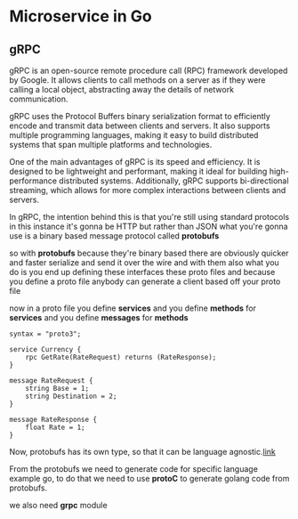 # Microservice in Go
## gRPC

gRPC is an open-source remote procedure call (RPC) framework developed by Google. It allows clients to call methods on a server as if they were calling a local object, abstracting away the details of network communication.

gRPC uses the Protocol Buffers binary serialization format to efficiently encode and transmit data between clients and servers. It also supports multiple programming languages, making it easy to build distributed systems that span multiple platforms and technologies.

One of the main advantages of gRPC is its speed and efficiency. It is designed to be lightweight and performant, making it ideal for building high-performance distributed systems. Additionally, gRPC supports bi-directional streaming, which allows for more complex interactions between clients and servers.

In gRPC, the intention behind this is that you're still using standard protocols in this instance it's gonna be HTTP but rather than JSON what you're gonna use is a binary based message protocol called **protobufs**

so with **protobufs** because they're binary based there are obviously quicker and faster serialize and send it over the wire and with them also what you do is you end up defining these interfaces these proto files and because you define a proto file anybody can generate a client based off your proto file

now in a proto file you define **services** and you define **methods** for **services** and you define **messages** for **methods**

```
syntax = "proto3";

service Currency {
    rpc GetRate(RateRequest) returns (RateResponse);
}

message RateRequest {
    string Base = 1;
    string Destination = 2;
}

message RateResponse {
    float Rate = 1;
}
```

Now, protobufs has its own type, so that it can be language agnostic.[link](https://protobuf.dev/programming-guides/proto3/#scalar)

From the protobufs we need to generate code for specific language example go, to do that we need to use **protoC** to generate golang code from protobufs.

we also need **grpc** module 